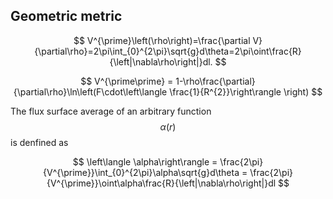 ## Geometric metric

$$
V^{\prime}\left(\rho\right)=\frac{\partial V}{\partial\rho}=2\pi\int_{0}^{2\pi}\sqrt{g}d\theta=2\pi\oint\frac{R}{\left|\nabla\rho\right|}dl.
$$

$$
V^{\prime\prime}   = 1-\rho\frac{\partial}{\partial\rho}\ln\left(F\cdot\left\langle \frac{1}{R^{2}}\right\rangle \right)
$$


The flux surface average of an arbitrary function  $$ \alpha\left( r \right) $$ is denfined as

$$
\left\langle \alpha\right\rangle = \frac{2\pi}{V^{\prime}}\int_{0}^{2\pi}\alpha\sqrt{g}d\theta = \frac{2\pi}{V^{\prime}}\oint\alpha\frac{R}{\left|\nabla\rho\right|}dl
$$
